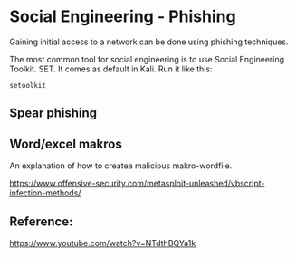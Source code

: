 # Social Engineering - Phishing

Gaining initial access to a network can be done using phishing techniques.

The most common tool for social engineering is to use Social Engineering Toolkit. SET. It comes as default in Kali. Run it like this:


```
setoolkit
```
## Spear phishing

## Word/excel makros

An explanation of how to createa malicious makro-wordfile.

https://www.offensive-security.com/metasploit-unleashed/vbscript-infection-methods/

## Reference:
https://www.youtube.com/watch?v=NTdthBQYa1k